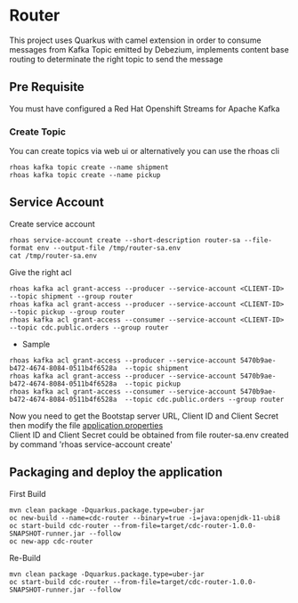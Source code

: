 # Router
This project uses Quarkus with camel extension in order to consume messages from Kafka Topic emitted by Debezium, implements content base routing to determinate the right topic to send the message

## Pre Requisite
You must have configured a Red Hat Openshift Streams for Apache Kafka

### Create Topic
You can create topics via web ui or alternatively you can use the rhoas cli
```
rhoas kafka topic create --name shipment
rhoas kafka topic create --name pickup
```


## Service Account
Create service account
```
rhoas service-account create --short-description router-sa --file-format env --output-file /tmp/router-sa.env
cat /tmp/router-sa.env
```

Give the right acl
```
rhoas kafka acl grant-access --producer --service-account <CLIENT-ID>  --topic shipment --group router
rhoas kafka acl grant-access --producer --service-account <CLIENT-ID>  --topic pickup --group router
rhoas kafka acl grant-access --consumer --service-account <CLIENT-ID>  --topic cdc.public.orders --group router
```
- Sample
```
rhoas kafka acl grant-access --producer --service-account 5470b9ae-b472-4674-8084-0511b4f6528a  --topic shipment
rhoas kafka acl grant-access --producer --service-account 5470b9ae-b472-4674-8084-0511b4f6528a  --topic pickup
rhoas kafka acl grant-access --consumer --service-account 5470b9ae-b472-4674-8084-0511b4f6528a  --topic cdc.public.orders --group router
```

Now you need to get the Bootstap server URL, Client ID and Client Secret then modify the file [application.properties](src/main/resources/application.properties)       
Client ID and Client Secret could be obtained from file router-sa.env created by command 'rhoas service-account create'


## Packaging and deploy the application
First Build
```shell script
mvn clean package -Dquarkus.package.type=uber-jar
oc new-build --name=cdc-router --binary=true -i=java:openjdk-11-ubi8
oc start-build cdc-router --from-file=target/cdc-router-1.0.0-SNAPSHOT-runner.jar --follow
oc new-app cdc-router
```
Re-Build
```shell script
mvn clean package -Dquarkus.package.type=uber-jar
oc start-build cdc-router --from-file=target/cdc-router-1.0.0-SNAPSHOT-runner.jar --follow
```